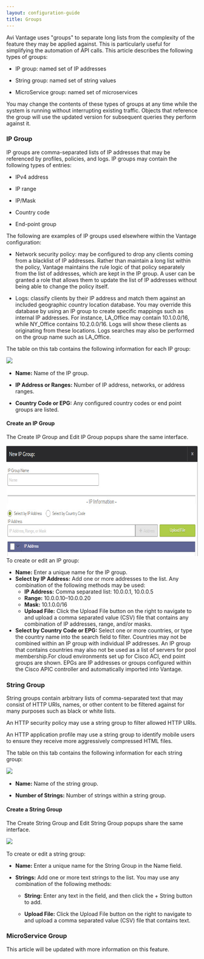 ```yaml
---
layout: configuration-guide
title: Groups
---
```


Avi Vantage uses "groups" to separate long lists from the complexity of the feature they may be applied against. This is particularly useful for simplifying the automation of API calls. This article describes the following types of groups:

*   IP group: named set of IP addresses

*   String group: named set of string values

*   MicroService group: named set of microservices

You may change the contents of these types of groups at any time while the system is running without interrupting existing traffic. Objects that reference the group will use the updated version for subsequent queries they perform against it.

### IP Group

IP groups are comma-separated lists of IP addresses that may be referenced by profiles, policies, and logs. IP groups may contain the following types of entries:

*   IPv4 address

*   IP range

*   IP/Mask

*   Country code

*   End-point group

The following are examples of IP groups used elsewhere within the Vantage configuration:

*   Network security policy: may be configured to drop any clients coming from a blacklist of IP addresses. Rather than maintain a long list within the policy, Vantage maintains the rule logic of that policy separately from the list of addresses, which are kept in the IP group. A user can be granted a role that allows them to update the list of IP addresses without being able to change the policy itself.

*   Logs: classify clients by their IP address and match them against an included geographic country location database. You may override this database by using an IP group to create specific mappings such as internal IP addresses. For instance, LA_Office may contain 10.1.0.0/16, while NY_Office contains 10.2.0.0/16. Logs will show these clients as originating from these locations. Logs searches may also be performed on the group name such as LA_Office.

The table on this tab contains the following information for each IP group:

![][1]

*   **Name:** Name of the IP group.

*   **IP Address or Ranges:** Number of IP address, networks, or address ranges.

*   **Country Code or EPG:** Any configured country codes or end point groups are listed.

#### Create an IP Group

The Create IP Group and Edit IP Group popups share the same interface.

<a href="img/template_groups_create-edit-2.jpg" rel="attachment wp-att-5112"><img src="img/template_groups_create-edit-2.jpg" alt="template_groups_create-edit" width="764" height="291" class="alignnone size-full wp-image-5112" /></a> To create or edit an IP group:

*   **Name:** Enter a unique name for the IP group. 
*   **Select by IP Address:** Add one or more addresses to the list. Any combination of the following methods may be used: 
    *   **IP Address:** Comma separated list: 10.0.0.1, 10.0.0.5 
    *   **Range:** 10.0.0.10–10.0.0.20 
    *   **Mask:** 10.1.0.0/16 
    *   **Upload File:** Click the Upload File button on the right to navigate to and upload a comma separated value (CSV) file that contains any combination of IP addresses, range, and/or masks. 
*   **Select by Country Code or EPG:** Select one or more countries, or type the country name into the search field to filter. Countries may not be combined within an IP group with individual IP addresses. An IP group that contains countries may also not be used as a list of servers for pool membership.For cloud environments set up for Cisco ACI, end point groups are shown. EPGs are IP addresses or groups configured within the Cisco APIC controller and automatically imported into Vantage.

### String Group

String groups contain arbitrary lists of comma-separated text that may consist of HTTP URIs, names, or other content to be filtered against for many purposes such as black or white lists.

An HTTP security policy may use a string group to filter allowed HTTP URIs.

An HTTP application profile may use a string group to identify mobile users to ensure they receive more aggressively compressed HTML files.

The table on this tab contains the following information for each string group:

![][2]

*   **Name:** Name of the string group.

*   **Number of Strings:** Number of strings within a string group.

#### Create a String Group

The Create String Group and Edit String Group popups share the same interface.

![][3]

To create or edit a string group:

*   **Name:** Enter a unique name for the String Group in the Name field.

*   **Strings:** Add one or more text strings to the list. You may use any combination of the following methods:
    
    *   **String:** Enter any text in the field, and then click the + String button to add.
    
    *   **Upload File:** Click the Upload File button on the right to navigate to and upload a comma separated value (CSV) file that contains text.

### MicroService Group

This article will be updated with more information on this feature.

 [1]: /wp-content/uploads/2016/01/template_groups_ip.jpg
 [2]: /wp-content/uploads/2016/01/template_groups_string_tab.jpg
 [3]: /wp-content/uploads/2016/01/template_groups_string_create-edit.jpg
